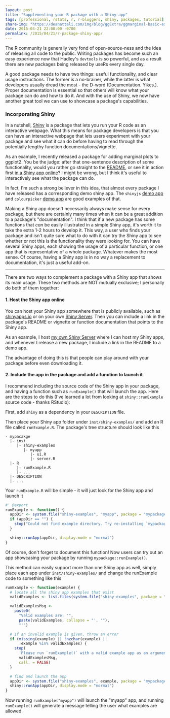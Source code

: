 ```yaml
---
layout: post
title: "Supplementing your R package with a Shiny app"
tags: [professional, rstats, r, r-bloggers, shiny, packages, tutorial]
share-img: "https://deanattali.com/img/blog/ggExtra/ggmarginal-basic-example.png"
date: 2015-04-21 22:00:00 -0700
permalink: /2015/04/21/r-package-shiny-app/
---
```


The R community is generally very fond of open-source-ness and the idea of releasing all code to the public. Writing packages has become such an easy experience now that Hadley's `devtools` is so powerful, and as a result there are new packages being released by useRs every single day.

A good package needs to have two things: useful functionality, and clear usage instructions. The former is a no-brainer, while the latter is what developers usually dread the most - the D-word (Documentation. Yikes.). Proper documentation is essential so that others will know what your package can do and how to do it. And with the use of Shiny, we now have another great tool we can use to showcase a package's capabilities.

### Incorporating Shiny

In a nutshell, [Shiny](https://shiny.rstudio.com/) is a package that lets you run your R code as an interactive webpage. What this means for package developers is that you can have an interactive webpage that lets users experiment with your package and see what it can do before having to read through the potentially lengthy function documentations/vignette.

As an example, I recently released a package for adding marginal plots to ggplot2. You be the judge: after that one-sentence description of some functionality, would you rather go straight to the [README](https://github.com/daattali/ggExtra), or see it in action first [in a Shiny app online](https://daattali.com/shiny/ggExtra-ggMarginal-demo/)? I might be wrong, but I think it's useful to interactively see what the package can do.

In fact, I'm such a strong believer in this idea, that almost every package I have released has a corresponding demo shiny app. The `shinyjs` [demo app](https://daattali.com/shiny/shinyjs-demo/) and `colourpicker` [demo app](https://daattali.com/shiny/colourInput/) are good examples of that.

Making a Shiny app doesn't necessarily always make sense for every package, but there are certainly many times when it can be a great addition to a package's "documentation". I think that if a new package has some functions that *can* be easily illustrated in a simple Shiny app, it's worth it to take the extra 1-2 hours to develop it. This way, a user who finds your package and isn't quite sure what to do with it can try the Shiny app to see whether or not this is the functionality they were looking for. You can have several Shiny apps, each showing the usage of a particular function, or one app that is representative of a whole package. Whatever makes the most sense. Of course, having a Shiny app is in no way a replacement to documentation, it's just a useful add-on.

---

There are two ways to complement a package with a Shiny app that shows its main usage. These two methods are NOT mutually exclusive; I personally do both of them together:

#### 1. Host the Shiny app online

You can host your Shiny app somewhere that is publicly available, such as [shinyapps.io](http://www.shinyapps.io/) or on your own [Shiny Server](https://deanattali.com/2015/05/09/setup-rstudio-shiny-server-digital-ocean). Then you can include a link in the package's README or vignette or function documentation that points to the Shiny app.

As an example, I host [my own Shiny Server](https://daattali.com/shiny) where I can host my Shiny apps, and whenever I release a new package, I include a link in the README to a demo app.

The advantage of doing this is that people can play around with your package before even downloading it.

#### 2. Include the app in the package and add a function to launch it

I recommend including the source code of the Shiny app in your package, and having a function such as `runExample()` that will launch the app. Here are the steps to do this (I've learned a lot from looking at `shiny::runExample` source code - thanks RStudio):

First, add `shiny` as a dependency in your `DESCRIPTION` file.

Then place your Shiny app folder under `inst/shiny-examples/` and add an R file called `runExample.R`. The package's tree structure should look like this

~~~
- mypacakge
  |- inst
     |- shiny-examples
        |- myapp
           |- ui.R
           |- server.R
  |- R
     |- runExample.R
     |- ...
  |- DESCRIPTION
  |- ...
~~~

Your `runExample.R` will be simple - it will just look for the Shiny app and launch it

```r
#' @export
runExample <- function() {
  appDir <- system.file("shiny-examples", "myapp", package = "mypackage")
  if (appDir == "") {
    stop("Could not find example directory. Try re-installing `mypackage`.", call. = FALSE)
  }

  shiny::runApp(appDir, display.mode = "normal")
}
```

Of course, don't forget to document this function! Now users can try out an app showcasing your package by running `mypackage::runExample()`.

This method can easily support more than one Shiny app as well, simply place each app under `inst/shiny-examples/` and change the runExample code to something like this

```r
runExample <- function(example) {
  # locate all the shiny app examples that exist
  validExamples <- list.files(system.file("shiny-examples", package = "mypackage"))

  validExamplesMsg <-
    paste0(
      "Valid examples are: '",
      paste(validExamples, collapse = "', '"),
      "'")

  # if an invalid example is given, throw an error
  if (missing(example) || !nzchar(example) ||
      !example %in% validExamples) {
    stop(
      'Please run `runExample()` with a valid example app as an argument.\n',
      validExamplesMsg,
      call. = FALSE)
  }

  # find and launch the app
  appDir <- system.file("shiny-examples", example, package = "mypackage")
  shiny::runApp(appDir, display.mode = "normal")
}
```

Now running `runExample("myapp")` will launch the "myapp" app, and running `runExample()` will generate a message telling the user what examples are allowed.
